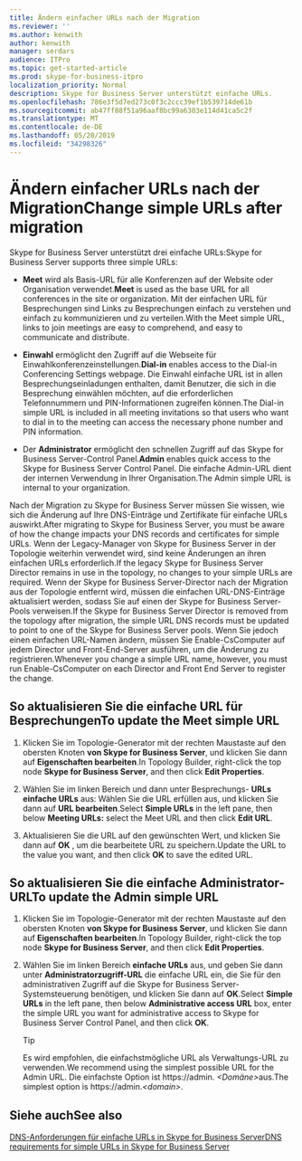 ```yaml
---
title: Ändern einfacher URLs nach der Migration
ms.reviewer: ''
ms.author: kenwith
author: kenwith
manager: serdars
audience: ITPro
ms.topic: get-started-article
ms.prod: skype-for-business-itpro
localization_priority: Normal
description: Skype for Business Server unterstützt einfache URLs.
ms.openlocfilehash: 786e3f5d7ed273c0f3c2ccc39ef1b539714de61b
ms.sourcegitcommit: ab47ff88f51a96aaf8bc99a6303e114d41ca5c2f
ms.translationtype: MT
ms.contentlocale: de-DE
ms.lasthandoff: 05/20/2019
ms.locfileid: "34298326"
---
```

# <a name="change-simple-urls-after-migration"></a><span data-ttu-id="c96c3-103">Ändern einfacher URLs nach der Migration</span><span class="sxs-lookup"><span data-stu-id="c96c3-103">Change simple URLs after migration</span></span>

<span data-ttu-id="c96c3-104">Skype for Business Server unterstützt drei einfache URLs:</span><span class="sxs-lookup"><span data-stu-id="c96c3-104">Skype for Business Server supports three simple URLs:</span></span>
  
- <span data-ttu-id="c96c3-105">**Meet** wird als Basis-URL für alle Konferenzen auf der Website oder Organisation verwendet.</span><span class="sxs-lookup"><span data-stu-id="c96c3-105">**Meet** is used as the base URL for all conferences in the site or organization.</span></span> <span data-ttu-id="c96c3-106">Mit der einfachen URL für Besprechungen sind Links zu Besprechungen einfach zu verstehen und einfach zu kommunizieren und zu verteilen.</span><span class="sxs-lookup"><span data-stu-id="c96c3-106">With the Meet simple URL, links to join meetings are easy to comprehend, and easy to communicate and distribute.</span></span> 
    
- <span data-ttu-id="c96c3-107">**Einwahl** ermöglicht den Zugriff auf die Webseite für Einwahlkonferenzeinstellungen.</span><span class="sxs-lookup"><span data-stu-id="c96c3-107">**Dial-in** enables access to the Dial-in Conferencing Settings webpage.</span></span> <span data-ttu-id="c96c3-108">Die Einwahl einfache URL ist in allen Besprechungseinladungen enthalten, damit Benutzer, die sich in die Besprechung einwählen möchten, auf die erforderlichen Telefonnummern und PIN-Informationen zugreifen können.</span><span class="sxs-lookup"><span data-stu-id="c96c3-108">The Dial-in simple URL is included in all meeting invitations so that users who want to dial in to the meeting can access the necessary phone number and PIN information.</span></span> 
    
- <span data-ttu-id="c96c3-109">Der **Administrator** ermöglicht den schnellen Zugriff auf das Skype for Business Server-Control Panel.</span><span class="sxs-lookup"><span data-stu-id="c96c3-109">**Admin** enables quick access to the Skype for Business Server Control Panel.</span></span> <span data-ttu-id="c96c3-110">Die einfache Admin-URL dient der internen Verwendung in Ihrer Organisation.</span><span class="sxs-lookup"><span data-stu-id="c96c3-110">The Admin simple URL is internal to your organization.</span></span> 
    
<span data-ttu-id="c96c3-111">Nach der Migration zu Skype for Business Server müssen Sie wissen, wie sich die Änderung auf Ihre DNS-Einträge und Zertifikate für einfache URLs auswirkt.</span><span class="sxs-lookup"><span data-stu-id="c96c3-111">After migrating to Skype for Business Server, you must be aware of how the change impacts your DNS records and certificates for simple URLs.</span></span> <span data-ttu-id="c96c3-112">Wenn der Legacy-Manager von Skype for Business Server in der Topologie weiterhin verwendet wird, sind keine Änderungen an ihren einfachen URLs erforderlich.</span><span class="sxs-lookup"><span data-stu-id="c96c3-112">If the legacy Skype for Business Server Director remains in use in the topology, no changes to your simple URLs are required.</span></span> <span data-ttu-id="c96c3-113">Wenn der Skype for Business Server-Director nach der Migration aus der Topologie entfernt wird, müssen die einfachen URL-DNS-Einträge aktualisiert werden, sodass Sie auf einen der Skype for Business Server-Pools verweisen.</span><span class="sxs-lookup"><span data-stu-id="c96c3-113">If the Skype for Business Server Director is removed from the topology after migration, the simple URL DNS records must be updated to point to one of the Skype for Business Server pools.</span></span> <span data-ttu-id="c96c3-114">Wenn Sie jedoch einen einfachen URL-Namen ändern, müssen Sie Enable-CsComputer auf jedem Director und Front-End-Server ausführen, um die Änderung zu registrieren.</span><span class="sxs-lookup"><span data-stu-id="c96c3-114">Whenever you change a simple URL name, however, you must run Enable-CsComputer on each Director and Front End Server to register the change.</span></span>

## <a name="to-update-the-meet-simple-url"></a><span data-ttu-id="c96c3-115">So aktualisieren Sie die einfache URL für Besprechungen</span><span class="sxs-lookup"><span data-stu-id="c96c3-115">To update the Meet simple URL</span></span>

1. <span data-ttu-id="c96c3-116">Klicken Sie im Topologie-Generator mit der rechten Maustaste auf den obersten Knoten **von Skype for Business Server**, und klicken Sie dann auf **Eigenschaften bearbeiten**.</span><span class="sxs-lookup"><span data-stu-id="c96c3-116">In Topology Builder, right-click the top node **Skype for Business Server**, and then click **Edit Properties**.</span></span>
    
2. <span data-ttu-id="c96c3-117">Wählen Sie im linken Bereich und dann unter Besprechungs- **URLs** **einfache URLs** aus: Wählen Sie die URL erfüllen aus, und klicken Sie dann auf **URL bearbeiten**.</span><span class="sxs-lookup"><span data-stu-id="c96c3-117">Select **Simple URLs** in the left pane, then below **Meeting URLs:** select the Meet URL and then click **Edit URL**.</span></span>
    
3. <span data-ttu-id="c96c3-118">Aktualisieren Sie die URL auf den gewünschten Wert, und klicken Sie dann auf **OK** , um die bearbeitete URL zu speichern.</span><span class="sxs-lookup"><span data-stu-id="c96c3-118">Update the URL to the value you want, and then click **OK** to save the edited URL.</span></span> 
    
## <a name="to-update-the-admin-simple-url"></a><span data-ttu-id="c96c3-119">So aktualisieren Sie die einfache Administrator-URL</span><span class="sxs-lookup"><span data-stu-id="c96c3-119">To update the Admin simple URL</span></span>

1. <span data-ttu-id="c96c3-120">Klicken Sie im Topologie-Generator mit der rechten Maustaste auf den obersten Knoten **von Skype for Business Server**, und klicken Sie dann auf **Eigenschaften bearbeiten**.</span><span class="sxs-lookup"><span data-stu-id="c96c3-120">In Topology Builder, right-click the top node **Skype for Business Server**, and then click **Edit Properties**.</span></span>
    
2. <span data-ttu-id="c96c3-121">Wählen Sie im linken Bereich **einfache URLs** aus, und geben Sie dann unter **Administratorzugriff-URL** die einfache URL ein, die Sie für den administrativen Zugriff auf die Skype for Business Server-Systemsteuerung benötigen, und klicken Sie dann auf **OK**.</span><span class="sxs-lookup"><span data-stu-id="c96c3-121">Select **Simple URLs** in the left pane, then below **Administrative access URL** box, enter the simple URL you want for administrative access to Skype for Business Server Control Panel, and then click **OK**.</span></span>
    
   > [!TIP]
   > <span data-ttu-id="c96c3-122">Es wird empfohlen, die einfachstmögliche URL als Verwaltungs-URL zu verwenden.</span><span class="sxs-lookup"><span data-stu-id="c96c3-122">We recommend using the simplest possible URL for the Admin URL.</span></span> <span data-ttu-id="c96c3-123">Die einfachste Option ist https://admin. <em> \<Domäne\></em>aus.</span><span class="sxs-lookup"><span data-stu-id="c96c3-123">The simplest option is https://admin.<em>\<domain\></em>.</span></span> 
  
## <a name="see-also"></a><span data-ttu-id="c96c3-124">Siehe auch</span><span class="sxs-lookup"><span data-stu-id="c96c3-124">See also</span></span>

[<span data-ttu-id="c96c3-125">DNS-Anforderungen für einfache URLs in Skype for Business Server</span><span class="sxs-lookup"><span data-stu-id="c96c3-125">DNS requirements for simple URLs in Skype for Business Server</span></span>](../../SfbServer/plan-your-deployment/network-requirements/simple-urls.md)
